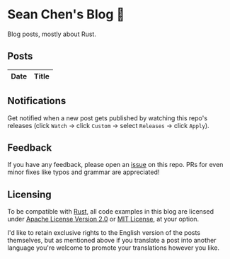 # Sean Chen's Blog 🦀

Blog posts, mostly about Rust.

## Posts 

| Date | Title | 
|-|-|

## Notifications

Get notified when a new post gets published by watching this repo's releases (click `Watch` -> click `Custom` -> select `Releases` -> click `Apply`).

## Feedback 

If you have any feedback, please open an [issue][issue] on this repo. PRs for even minor fixes like typos and grammar are appreciated!

## Licensing

To be compatible with [Rust](https://github.com/rust-lang/rust), all code examples in this blog are licensed under [Apache License Version 2.0](./license-apache) or [MIT License](./license-mit), at your option.

I'd like to retain exclusive rights to the English version of the posts themselves, but as mentioned above if you translate a post into another language you're welcome to promote your translations however you like.

[issue]: https://github.com/seanchen1991/blog/issues/new
[Rust]: https://github.com/rust-lang/rust
[license-apache]: ./license-apache
[license-mit]: ./license-mit
